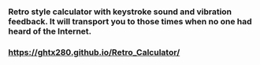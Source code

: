 ### Retro style calculator with keystroke sound and vibration feedback. It will transport you to those times when no one had heard of the Internet.

### https://ghtx280.github.io/Retro_Calculator/
